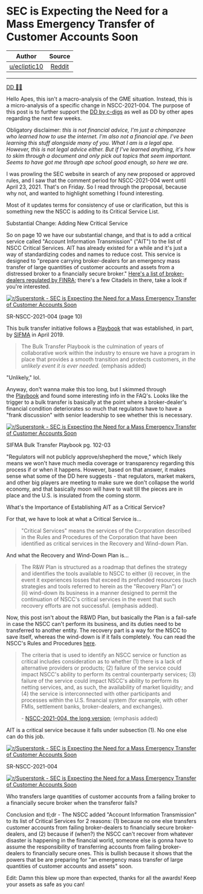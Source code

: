 SEC is Expecting the Need for a Mass Emergency Transfer of Customer Accounts Soon
=================================================================================

| Author      | Source | 
|  :----:     |    :----:   |        
| [u/ecliptic10](https://www.reddit.com/user/ecliptic10/) | [Reddit](https://www.reddit.com/r/Superstonk/comments/mvybgf/sec_is_expecting_the_need_for_a_mass_emergency/) |

---

[DD 👨‍🔬](https://www.reddit.com/r/Superstonk/search?q=flair_name%3A%22DD%20%F0%9F%91%A8%E2%80%8D%F0%9F%94%AC%22&restrict_sr=1)

Hello Apes, this isn't a macro-analysis of the GME situation. Instead, this is a micro-analysis of a specific change in NSCC-2021-004. The purpose of this post is to further support the [DD by c-digs](https://www.reddit.com/r/Superstonk/comments/mu9xed/why_were_still_trading_sideways_and_why_we_havent/?utm_source=share&utm_medium=web2x&context=3) as well as DD by other apes regarding the next few weeks.

Obligatory disclaimer: *this is not financial advice, I'm just a chimpanzee who learned how to use the internet. I'm also not a financial ape. I've been learning this stuff alongside many of you. What I am is a legal ape. However, this is not legal advice either. But if I've learned anything, it's how to skim through a document and only pick out topics that seem important. Seems to have got me through ape school good enough, so here we are.*

I was prowling the SEC website in search of any new proposed or approved rules, and I saw that the comment period for NSCC-2021-004 went until April 23, 2021. That's on Friday. So I read through the proposal, because why not, and wanted to highlight something I found interesting.

Most of it updates terms for consistency of use or clarification, but this is something new the NSCC is adding to its Critical Service List.

Substantial Change: Adding New Critical Service

So on page 10 we have our substantial change, and that is to add a critical service called "Account Information Transmission" ("AIT") to the list of NSCC Critical Services. AIT has already existed for a while and it's just a way of standardizing codes and names to reduce cost. This service is designed to "prepare carrying broker-dealers for an emergency mass transfer of large quantities of customer accounts and assets from a distressed broker to a financially secure broker." [Here's a list of broker- dealers regulated by FINRA](https://www.finra.org/about/firms-we-regulate/broker-dealer-firms-we-regulate); there's a few Citadels in there, take a look if you're interested.

[![r/Superstonk - SEC is Expecting the Need for a Mass Emergency Transfer of Customer Accounts Soon](https://preview.redd.it/inhx9qykzmu61.png?width=1109&format=png&auto=webp&s=e49b16bf80c89a45335fb499724f2ede1a409448)](https://preview.redd.it/inhx9qykzmu61.png?width=1109&format=png&auto=webp&s=e49b16bf80c89a45335fb499724f2ede1a409448)

SR-NSCC-2021-004 (page 10)

This bulk transfer initiative follows a [Playbook](https://www.sifma.org/wp-content/uploads/2019/04/SIFMA_Bulk_Transfer_Playbook_April_2019.pdf) that was established, in part, by [SIFMA](https://www.sifma.org/resources/general/bulk-transfer-playbook/) in April 2019.

> The Bulk Transfer Playbook is the culmination of years of collaborative work within the industry to ensure we have a program in place that provides a smooth transition and protects customers, *in the unlikely event it is ever needed.* (emphasis added)

"Unlikely," lol.

Anyway, don't wanna make this too long, but I skimmed through the [Playbook](https://www.sifma.org/wp-content/uploads/2019/04/SIFMA_Bulk_Transfer_Playbook_April_2019.pdf) and found some interesting info in the FAQ's. Looks like the trigger to a bulk transfer is basically at the point where a broker-dealer's financial condition deteriorates so much that regulators have to have a "frank discussion" with senior leadership to see whether this is necessary.

[![r/Superstonk - SEC is Expecting the Need for a Mass Emergency Transfer of Customer Accounts Soon](https://preview.redd.it/zik8xjxd6nu61.png?width=917&format=png&auto=webp&s=a459ac48369022c1450377e3b244f55b50ab7a42)](https://preview.redd.it/zik8xjxd6nu61.png?width=917&format=png&auto=webp&s=a459ac48369022c1450377e3b244f55b50ab7a42)

SIFMA Bulk Transfer Playbook pg. 102-03

"Regulators will not publicly approve/shepherd the move," which likely means we won't have much media coverage or transparency regarding this process if or when it happens. However, based on that answer, it makes sense what some of the DD here suggests - that regulators, market makers, and other big players are meeting to make sure we don't collapse the world economy, and that basically moon will have to wait till the pieces are in place and the U.S. is insulated from the coming storm.

What's the Importance of Establishing AIT as a Critical Service?

For that, we have to look at what a Critical Service is...

> "Critical Services" means the services of the Corporation described in the Rules and Procedures of the Corporation that have been identified as critical services in the Recovery and Wind-down Plan.

And what the Recovery and Wind-Down Plan is...

> The R&W Plan is structured as a roadmap that defines the strategy and identifies the tools available to NSCC to either (i) recover, in the event it experiences losses that exceed its prefunded resources (such strategies and tools referred to herein as the "Recovery Plan") or (ii) wind-down its business in a manner designed to permit the continuation of NSCC's critical services in the event that such recovery efforts are not successful. (emphasis added).

Now, this post isn't about the R&WD Plan, but basically the Plan is a fail-safe in case the NSCC can't perform its business, and its duties need to be transferred to another entity. The recovery part is a way for the NSCC to save itself, whereas the wind-down is if it fails completely. You can read the NSCC's Rules and Procedures [here](https://www.dtcc.com/~/media/Files/Downloads/legal/rules/nscc_rules.pdf).

> The criteria that is used to identify an NSCC service or function as critical includes consideration as to whether (1) there is a lack of alternative providers or products; (2) failure of the service could impact NSCC's ability to perform its central counterparty services; (3) failure of the service could impact NSCC's ability to perform its netting services, and, as such, the availability of market liquidity; and (4) the service is interconnected with other participants and processes within the U.S. financial system (for example, with other FMIs, settlement banks, broker-dealers, and exchanges).
>
> - [NSCC-2021-004, the long version](https://www.dtcc.com/-/media/Files/Downloads/legal/rule-filings/2021/NSCC/SR-NSCC-2021-004.pdf); (emphasis added)

AIT is a critical service because it falls under subsection (1). No one else can do this job.

[![r/Superstonk - SEC is Expecting the Need for a Mass Emergency Transfer of Customer Accounts Soon](https://preview.redd.it/tws84rpopnu61.png?width=959&format=png&auto=webp&s=1b3316a682c61d736222ca572beefa361d6f013b)](https://preview.redd.it/tws84rpopnu61.png?width=959&format=png&auto=webp&s=1b3316a682c61d736222ca572beefa361d6f013b)

SR-NSCC-2021-004

[![r/Superstonk - SEC is Expecting the Need for a Mass Emergency Transfer of Customer Accounts Soon](https://preview.redd.it/kwfhofbtrnu61.png?width=235&format=png&auto=webp&s=81f53ee32560649de8d02e161fe20ed0e9eefd13)](https://preview.redd.it/kwfhofbtrnu61.png?width=235&format=png&auto=webp&s=81f53ee32560649de8d02e161fe20ed0e9eefd13)

Who transfers large quantities of customer accounts from a failing broker to a financially secure broker when the transferor fails?

Conclusion and tl;dr - The NSCC added "Account Information Transmission" to its list of Critical Services for 2 reasons: (1) because no one else transfers customer accounts from failing broker-dealers to financially secure broker-dealers, and (2) because if (when?) the NSCC can't recover from whatever disaster is happening in the financial world, someone else is gonna have to assume the responsibility of transferring accounts from failing broker-dealers to financially secure ones. This is bullish because it shows that the powers that be are preparing for "an emergency mass transfer of large quantities of customer accounts and assets" soon.

Edit: Damn this blew up more than expected, thanks for all the awards! Keep your assets as safe as you can!
